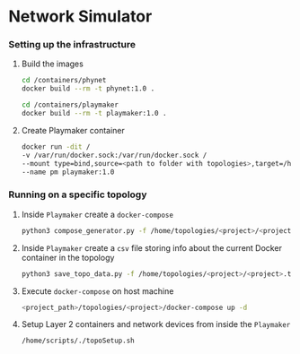 # Network Simulator

### Setting up the infrastructure 

1. Build the images 
    ```bash
    cd /containers/phynet 
    docker build --rm -t phynet:1.0 .
    ```
    
    ```bash
    cd /containers/playmaker 
    docker build --rm -t playmaker:1.0 .
    ```

2. Create Playmaker container 

    ```bash
    docker run -dit /
    -v /var/run/docker.sock:/var/run/docker.sock /
    --mount type=bind,source=<path to folder with topologies>,target=/home/topologies / 
    --name pm playmaker:1.0
    ``` 

### Running on a specific topology

1. Inside `Playmaker` create a `docker-compose`

    ```bash
    python3 compose_generator.py -f /home/topologies/<project>/<project>.topo
    ```

2. Inside `Playmaker` create a `csv` file storing info about the current Docker container in the topology 

    ```bash
    python3 save_topo_data.py -f /home/topologies/<project>/<project>.topo
    ```

3. Execute `docker-compose` on host machine
    
    ```bash
    <project_path>/topologies/<project>/docker-compose up -d
    ```
    
4. Setup Layer 2 containers and network devices from inside the `Playmaker`

    ```bash
    /home/scripts/./topoSetup.sh
    ```
    